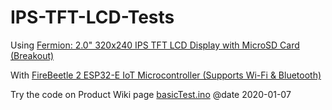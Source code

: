 # IPS-TFT-LCD-Tests

Using [Fermion: 2.0" 320x240 IPS TFT LCD Display with MicroSD Card (Breakout)](https://www.dfrobot.com/product-2071.html)

With [FireBeetle 2 ESP32-E IoT Microcontroller (Supports Wi-Fi & Bluetooth)](https://www.dfrobot.com/product-2195.html)

Try the code on Product Wiki page [basicTest.ino](https://wiki.dfrobot.com/2.0_Inches_320_240_IPS_TFT_LCD_Display_with_MicroSD_Card_Breakout_SKU_DFR0664) @date 2020-01-07

